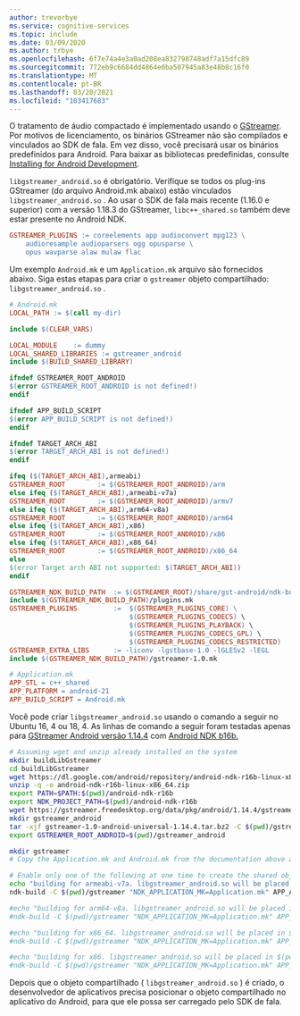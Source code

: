 ```yaml
---
author: trevorbye
ms.service: cognitive-services
ms.topic: include
ms.date: 03/09/2020
ms.author: trbye
ms.openlocfilehash: 6f7e74a4e3a0ad208ea832798748adf7a15dfc89
ms.sourcegitcommit: 772eb9c6684dd4864e0ba507945a83e48b8c16f0
ms.translationtype: MT
ms.contentlocale: pt-BR
ms.lasthandoff: 03/20/2021
ms.locfileid: "103417683"
---
```

O tratamento de áudio compactado é implementado usando o [GStreamer](https://gstreamer.freedesktop.org). Por motivos de licenciamento, os binários GStreamer não são compilados e vinculados ao SDK de fala. Em vez disso, você precisará usar os binários predefinidos para Android. Para baixar as bibliotecas predefinidas, consulte [Installing for Android Development](https://gstreamer.freedesktop.org/documentation/installing/for-android-development.html?gi-language=c).

`libgstreamer_android.so` é obrigatório. Verifique se todos os plug-ins GStreamer (do arquivo Android.mk abaixo) estão vinculados `libgstreamer_android.so` . Ao usar o SDK de fala mais recente (1.16.0 e superior) com a versão 1.18.3 do GStreamer, `libc++_shared.so` também deve estar presente no Android NDK.

```makefile
GSTREAMER_PLUGINS := coreelements app audioconvert mpg123 \
    audioresample audioparsers ogg opusparse \
    opus wavparse alaw mulaw flac
```

Um exemplo `Android.mk` e um `Application.mk` arquivo são fornecidos abaixo. Siga estas etapas para criar o `gstreamer` objeto compartilhado: `libgstreamer_android.so` .

```makefile
# Android.mk
LOCAL_PATH := $(call my-dir)

include $(CLEAR_VARS)

LOCAL_MODULE    := dummy
LOCAL_SHARED_LIBRARIES := gstreamer_android
include $(BUILD_SHARED_LIBRARY)

ifndef GSTREAMER_ROOT_ANDROID
$(error GSTREAMER_ROOT_ANDROID is not defined!)
endif

ifndef APP_BUILD_SCRIPT
$(error APP_BUILD_SCRIPT is not defined!)
endif

ifndef TARGET_ARCH_ABI
$(error TARGET_ARCH_ABI is not defined!)
endif

ifeq ($(TARGET_ARCH_ABI),armeabi)
GSTREAMER_ROOT        := $(GSTREAMER_ROOT_ANDROID)/arm
else ifeq ($(TARGET_ARCH_ABI),armeabi-v7a)
GSTREAMER_ROOT        := $(GSTREAMER_ROOT_ANDROID)/armv7
else ifeq ($(TARGET_ARCH_ABI),arm64-v8a)
GSTREAMER_ROOT        := $(GSTREAMER_ROOT_ANDROID)/arm64
else ifeq ($(TARGET_ARCH_ABI),x86)
GSTREAMER_ROOT        := $(GSTREAMER_ROOT_ANDROID)/x86
else ifeq ($(TARGET_ARCH_ABI),x86_64)
GSTREAMER_ROOT        := $(GSTREAMER_ROOT_ANDROID)/x86_64
else
$(error Target arch ABI not supported: $(TARGET_ARCH_ABI))
endif

GSTREAMER_NDK_BUILD_PATH  := $(GSTREAMER_ROOT)/share/gst-android/ndk-build/
include $(GSTREAMER_NDK_BUILD_PATH)/plugins.mk
GSTREAMER_PLUGINS         :=  $(GSTREAMER_PLUGINS_CORE) \ 
                              $(GSTREAMER_PLUGINS_CODECS) \ 
                              $(GSTREAMER_PLUGINS_PLAYBACK) \
                              $(GSTREAMER_PLUGINS_CODECS_GPL) \
                              $(GSTREAMER_PLUGINS_CODECS_RESTRICTED)
GSTREAMER_EXTRA_LIBS      := -liconv -lgstbase-1.0 -lGLESv2 -lEGL
include $(GSTREAMER_NDK_BUILD_PATH)/gstreamer-1.0.mk
```

```makefile
# Application.mk
APP_STL = c++_shared
APP_PLATFORM = android-21
APP_BUILD_SCRIPT = Android.mk
```

Você pode criar `libgstreamer_android.so` usando o comando a seguir no Ubuntu 16, 4 ou 18, 4. As linhas de comando a seguir foram testadas apenas para [GStreamer Android versão 1.14.4](https://gstreamer.freedesktop.org/data/pkg/android/1.14.4/gstreamer-1.0-android-universal-1.14.4.tar.bz2) com [Android NDK b16b.](https://dl.google.com/android/repository/android-ndk-r16b-linux-x86_64.zip)

```sh
# Assuming wget and unzip already installed on the system
mkdir buildLibGstreamer
cd buildLibGstreamer
wget https://dl.google.com/android/repository/android-ndk-r16b-linux-x86_64.zip
unzip -q -o android-ndk-r16b-linux-x86_64.zip
export PATH=$PATH:$(pwd)/android-ndk-r16b
export NDK_PROJECT_PATH=$(pwd)/android-ndk-r16b
wget https://gstreamer.freedesktop.org/data/pkg/android/1.14.4/gstreamer-1.0-android-universal-1.14.4.tar.bz2
mkdir gstreamer_android
tar -xjf gstreamer-1.0-android-universal-1.14.4.tar.bz2 -C $(pwd)/gstreamer_android/
export GSTREAMER_ROOT_ANDROID=$(pwd)/gstreamer_android

mkdir gstreamer
# Copy the Application.mk and Android.mk from the documentation above and put it inside $(pwd)/gstreamer

# Enable only one of the following at one time to create the shared object for the targeted ABI
echo "building for armeabi-v7a. libgstreamer_android.so will be placed in $(pwd)/armeabi-v7a"
ndk-build -C $(pwd)/gstreamer "NDK_APPLICATION_MK=Application.mk" APP_ABI=armeabi-v7a NDK_LIBS_OUT=$(pwd)

#echo "building for arm64-v8a. libgstreamer_android.so will be placed in $(pwd)/arm64-v8a"
#ndk-build -C $(pwd)/gstreamer "NDK_APPLICATION_MK=Application.mk" APP_ABI=arm64-v8a NDK_LIBS_OUT=$(pwd)

#echo "building for x86_64. libgstreamer_android.so will be placed in $(pwd)/x86_64"
#ndk-build -C $(pwd)/gstreamer "NDK_APPLICATION_MK=Application.mk" APP_ABI=x86_64 NDK_LIBS_OUT=$(pwd)

#echo "building for x86. libgstreamer_android.so will be placed in $(pwd)/x86"
#ndk-build -C $(pwd)/gstreamer "NDK_APPLICATION_MK=Application.mk" APP_ABI=x86 NDK_LIBS_OUT=$(pwd)
```

Depois que o objeto compartilhado ( `libgstreamer_android.so` ) é criado, o desenvolvedor de aplicativos precisa posicionar o objeto compartilhado no aplicativo do Android, para que ele possa ser carregado pelo SDK de fala.

